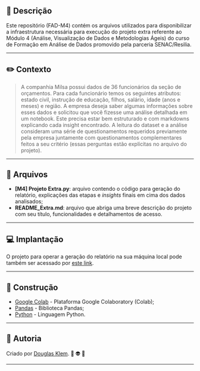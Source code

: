 ## :bookmark_tabs: Descrição ##

Este repositório (FAD-M4) contém os arquivos utilizados para disponibilizar a infraestrutura necessária para execução do projeto extra referente ao Módulo 4 (Análise, Visualização de Dados e Metodologias Ágeis) do curso de Formação em Análise de Dados promovido pela parceria SENAC/Resilia.

---
## :pencil2: Contexto ##

> A companhia Milsa possui dados de 36 funcionários da seção de orçamentos. Para cada funcionário temos os seguintes atributos: estado civil, instrução de educação, filhos, salário, idade (anos e meses) e região. A empresa deseja saber algumas informações sobre esses dados e solicitou que você fizesse uma análise detalhada em um notebook. Este precisa estar bem estruturado e com markdowns explicando cada insight encontrado. A leitura do dataset e a análise consideram uma série de questionamentos requeridos previamente pela empresa juntamente com questionamentos complementares feitos a seu critério (essas perguntas estão explícitas no arquivo do projeto).

---
## :open_file_folder: Arquivos ##

* **[M4] Projeto Extra.py**: arquivo contendo o código para geração do relatório, explicações das etapas e *insights* finais em cima dos dados analisados;
* **README_Extra.md**: arquivo que abriga uma breve descrição do projeto com seu título, funcionalidades e detalhamentos de acesso.

---
## :computer: Implantação ##

O projeto para operar a geração do relatório na sua máquina local pode também ser acessado por [este link](https://colab.research.google.com/drive/1FZ0Bifm4hx8WFCEZPunU-g38yQ9iOIuN?usp=sharing).

---
## :construction: Construção ##

* [Google Colab](https://colab.research.google.com/) - Plataforma Google Colaboratory (Colab);
* [Pandas](https://pandas.pydata.org/) - Biblioteca Pandas;
* [Python](https://www.python.org/) - Linguagem Python.

---
## :busts_in_silhouette: Autoria ##

Criado por [Douglas Klem](https://gist.github.com/KlemDoug). :space_invader: :alien: :sparkling_heart: 

---
